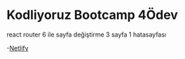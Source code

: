 # Kodliyoruz Bootcamp 4Ödev

react router 6 ile sayfa değiştirme 
3 sayfa 1 hatasayfası

-[Netlify](https://silly-bublanina-368419.netlify.app)
